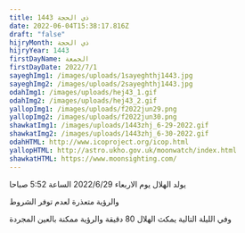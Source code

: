 ```yaml
---
title: ذي الحجة 1443
date: 2022-06-04T15:38:17.816Z
draft: "false"
hijryMonth: ذي الحجة
hijryYear: 1443
firstDayName: الجمعة
firstDayDate: 2022/7/1
sayeghImg1: /images/uploads/1sayeghthj1443.jpg
sayeghImg2: /images/uploads/2sayeghthj1443.jpg
odahImg1: /images/uploads/hej43_1.gif
odahImg2: /images/uploads/hej43_2.gif
yallopImg1: /images/uploads/f2022jun29.png
yallopImg2: /images/uploads/f2022jun30.png
shawkatImg1: /images/uploads/1443zhj_6-29-2022.gif
shawkatImg2: /images/uploads/1443zhj_6-30-2022.gif
odahHTML: http://www.icoproject.org/icop.html
yallopHTML: http://astro.ukho.gov.uk/moonwatch/index.html
shawkatHTML: https://www.moonsighting.com/
---
```

يولد الهلال يوم الاربعاء 2022/6/29 الساعة 5:52 صباحا

والرؤية متعذرة لعدم توفر الشروط

وفي الليلة التالية يمكث الهلال 80 دقيقة والرؤية ممكنة بالعين المجردة